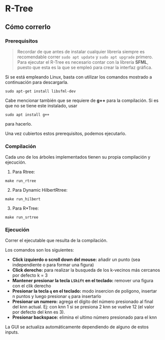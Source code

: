 # R-Tree

## Cómo correrlo

### Prerequisitos

> Recordar de que antes de instalar cualquier librería siempre es recomendable correr `sudo apt update` y `sudo apt upgrade` primero.
Para ejecutar el R-Tree es necesario contar con la librería **SFML**, puesto que esta es la que se empleó para crear la interfaz gráfica.

Si se está empleando Linux, basta con utilizar los comandos mostrado a continuación para descargarla.
```
sudo apt-get install libsfml-dev
```

Cabe mencionar también que se requiere de **g++** para la compilación. Si es que no se tiene este instalado, usar
```
sudo apt install g++
```
para hacerlo.

Una vez cubiertos estos prerequisitos, podemos ejecutarlo.

### Compilación


Cada uno de los árboles implementados tienen su propia compilación y ejecución.
1. Para Rtree:
```
make run_rtree
```
2. Para Dynamic HilbertRtree:
```
make run_hilbert
```
3. Para R\*Tree:
```
make run_srtree
```



### Ejecución

Correr el ejecutable que resulta de la compilación.

Los comandos son los siguientes:
- **Click izquierdo o scroll down del mouse:** añadir un punto (sea independiente o para formar una figura)
- **Click derecho:** para realizar la busqueda de los k-vecinos más cercanos por defecto k = 3
- **Mantener presionar la tecla `LShift` en el teclado:** remover una figura con el clik derecho
- **Presionar la tecla `q` en el teclado:** modo insercion de poligono, insertar n puntos y luego presionar `q` para insertarlo
- **Presionar un numero:** agrega el dígito del número presionado al final del knn actual. Ej: con knn 1 si se presiona 2 knn se vuelve 12 (el valor por defecto del knn es 3).
- **Presionar backspace:** elimina el ultimo número presionado para el knn 

La GUI se actualiza automáticamente dependiendo de alguno de estos inputs.
